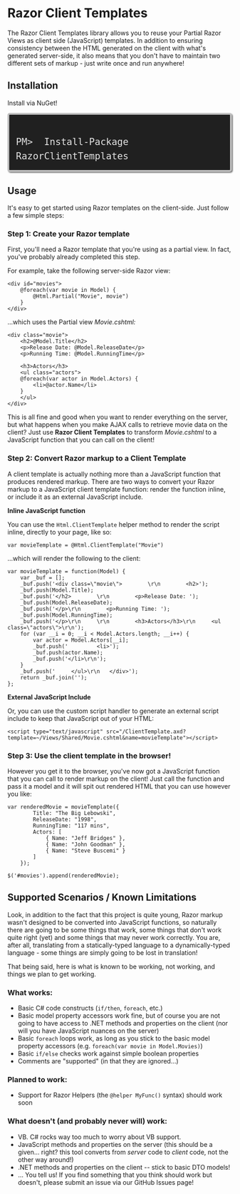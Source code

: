 # Razor Client Templates #

The Razor Client Templates library allows you to reuse your Partial Razor Views as client side (JavaScript) templates. 
In addition to ensuring consistency between the HTML generated on the client with what's generated server-side, it also means that you don't have to maintain two different sets of markup - just write once and run anywhere!



## Installation ##

Install via NuGet!

<code style="background-color: #202020;border: 4px solid silver;border-radius: 5px;-moz-border-radius: 5px;-webkit-border-radius: 5px;box-shadow: 2px 2px 3px #6e6e6e;color: #E2E2E2;display: block;font: 1.5em 'andale mono', 'lucida console', monospace;line-height: 1.5em;overflow: auto;padding: 15px;">
PM&gt;  Install-Package RazorClientTemplates
</code>



## Usage ##

It's easy to get started using Razor templates on the client-side.
Just follow a few simple steps:


### Step 1: Create your Razor template

First, you'll need a Razor template that you're using as a partial view.
In fact, you've probably already completed this step.

For example, take the following server-side Razor view:

	<div id="movies">
		@foreach(var movie in Model) {
			@Html.Partial("Movie", movie")
		}
	</div>

...which uses the Partial view *Movie.cshtml:*
	
	<div class="movie">	    
	    <h2>@Model.Title</h2>	    
        <p>Release Date: @Model.ReleaseDate</p>
        <p>Running Time: @Model.RunningTime</p>
	    
	    <h3>Actors</h3>
	    <ul class="actors">
	    @foreach(var actor in Model.Actors) {
	        <li>@actor.Name</li>
	    }
	    </ul>
	</div>

This is all fine and good when you want to render everything on the server, but what happens when you make AJAX calls to retrieve movie data on the client?
Just use **Razor Client Templates** to transform *Movie.cshtml* to a JavaScript function that you can call on the client!

### Step 2: Convert Razor markup to a Client Template

A client template is actually nothing more than a JavaScript function that produces rendered markup.
There are two ways to convert your Razor markup to a JavaScript client template function: render the function inline, or include it as an external JavaScript include.

**Inline JavaScript function**

You can use the `Html.ClientTemplate` helper method to render the script inline, directly to your page, like so:

	var movieTemplate = @Html.ClientTemplate("Movie")

...which will render the following to the client:

	var movieTemplate = function(Model) {
	    var _buf = [];
	    _buf.push('<div class=\"movie\">	    \r\n	    <h2>');
	    _buf.push(Model.Title);
	    _buf.push('</h2>	    \r\n        <p>Release Date: ');
	    _buf.push(Model.ReleaseDate);
	    _buf.push('</p>\r\n        <p>Running Time: ');
	    _buf.push(Model.RunningTime);
	    _buf.push('</p>\r\n	    \r\n	    <h3>Actors</h3>\r\n	    <ul class=\"actors\">\r\n');
	    for (var __i = 0; __i < Model.Actors.length; __i++) {
	        var actor = Model.Actors[__i];
	        _buf.push('	        <li>');
	        _buf.push(actor.Name);
	        _buf.push('</li>\r\n');
	    }
	    _buf.push('	    </ul>\r\n	</div>');
	    return _buf.join('');
	};

**External JavaScript Include**

Or, you can use the custom script handler to generate an external script include to keep that JavaScript out of your HTML:
	
	<script type="text/javascript" src="/ClientTemplate.axd?template=~/Views/Shared/Movie.cshtml&name=movieTemplate"></script>


### Step 3: Use the client template in the browser!


However you get it to the browser, you've now got a JavaScript function that you can call to render markup on the client! Just call the function and pass it a model and it will spit out rendered HTML that you can use however you like:

	var renderedMovie = movieTemplate({ 
            Title: "The Big Lebowski",
            ReleaseDate: "1998",
            RunningTime: "117 mins",
            Actors: [ 
                { Name: "Jeff Bridges" },
                { Name: "John Goodman" },
                { Name: "Steve Buscemi" }
            ]
        });

	$('#movies').append(renderedMovie);



## Supported Scenarios / Known Limitations

Look, in addition to the fact that this project is quite young, Razor markup wasn't designed to be converted into JavaScript functions, so naturally there are going to be some things that work, some things that don't work quite right (yet) and some things that may never work correctly.
You are, after all, translating from a statically-typed language to a dynamically-typed language - some things are simply going to be lost in translation!

That being said, here is what is known to be working, not working, and things we plan to get working.

### What works:

- Basic C# code constructs (`if/then`, `foreach`, etc.)
- Basic model property accessors work fine, but of course you are not going to have access to .NET methods and properties on the client (nor will you have JavaScript nuances on the server)
- Basic `foreach` loops work, as long as you stick to the basic model property accessors (e.g. `foreach(var movie in Model.Movies)`)
- Basic `if/else` checks work against simple boolean properties
- Comments are "supported" (in that they are ignored...)

### Planned to work:

- Support for Razor Helpers (the `@helper MyFunc()` syntax) should work soon


### What doesn't (and probably never will) work:

- VB.  C# rocks way too much to worry about VB support.
- JavaScript methods and properties on the server (this should be a given... right? this tool converts from *server* code to *client* code, not the other way around!)
- .NET methods and properties on the client -- stick to basic DTO models!
- ... You tell us!  If you find something that you think should work but doesn't, please submit an issue via our GitHub Issues page!

